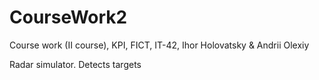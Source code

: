 # CourseWork2
Course work (II course), KPI, FICT, IT-42, Ihor Holovatsky &amp; Andrii Olexiy

Radar simulator. 
Detects targets
